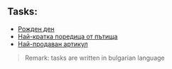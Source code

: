 ## Tasks:
* [Рожден ден](https://www.hackerrank.com/contests/sda-exam-20222023-part-2/challenges/two-pqs)
* [Най-кратка поредица от пътища](https://www.hackerrank.com/contests/sda-exam-20222023-part-2/challenges/--152)
* [Най-продаван артикул](https://www.hackerrank.com/contests/sda-exam-20222023-part-2/challenges/challenge-3881)

> Remark: tasks are written in bulgarian language
